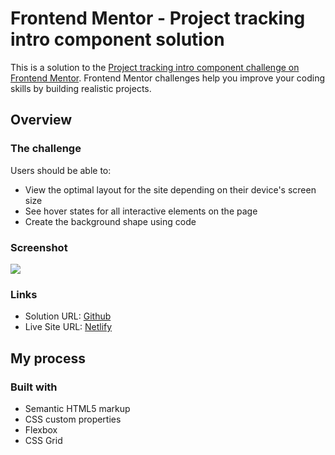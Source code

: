 # Frontend Mentor - Project tracking intro component solution

This is a solution to the [Project tracking intro component challenge on Frontend Mentor](https://www.frontendmentor.io/challenges/project-tracking-intro-component-5d289097500fcb331a67d80e). Frontend Mentor challenges help you improve your coding skills by building realistic projects.

## Overview

### The challenge

Users should be able to:

-   View the optimal layout for the site depending on their device's screen size
-   See hover states for all interactive elements on the page
-   Create the background shape using code

### Screenshot

![](./screenshot.jpg)

### Links

-   Solution URL: [Github](https://github.com/adram3l3ch/project-tracking-component)
-   Live Site URL: [Netlify](https://adramelech-project-tracking-component.netlify.app)

## My process

### Built with

-   Semantic HTML5 markup
-   CSS custom properties
-   Flexbox
-   CSS Grid

